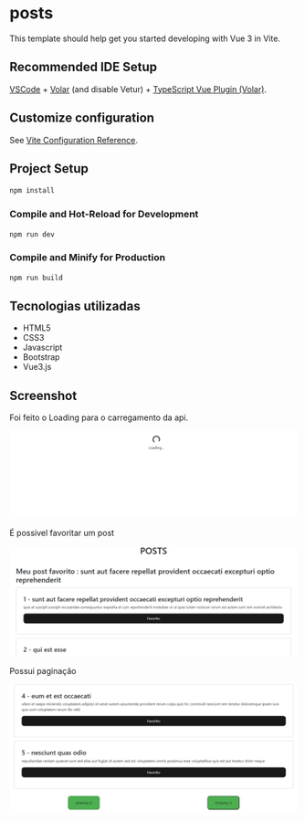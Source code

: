 # posts

This template should help get you started developing with Vue 3 in Vite.

## Recommended IDE Setup

[VSCode](https://code.visualstudio.com/) + [Volar](https://marketplace.visualstudio.com/items?itemName=Vue.volar) (and disable Vetur) + [TypeScript Vue Plugin (Volar)](https://marketplace.visualstudio.com/items?itemName=Vue.vscode-typescript-vue-plugin).

## Customize configuration

See [Vite Configuration Reference](https://vitejs.dev/config/).

## Project Setup

```sh
npm install
```

### Compile and Hot-Reload for Development

```sh
npm run dev
```

### Compile and Minify for Production

```sh
npm run build
```

## Tecnologias utilizadas

<ul>
  <li>HTML5</li>
  <li>CSS3</li>
  <li>Javascript</li>
  <li>Bootstrap</li>
  <li>Vue3.js</li>
</ul>


## Screenshot

<p>Foi feito o Loading para o carregamento da api.</p>
<img src="3.png">

<p>É possivel favoritar um post</p>
<img src="1.png">

<p>Possui paginação</p>
<img src="2.png">

